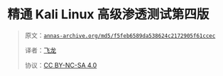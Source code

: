 # 精通 Kali Linux 高级渗透测试第四版

> 原文：[`annas-archive.org/md5/f5feb6589da538624c2172905f61ccec`](https://annas-archive.org/md5/f5feb6589da538624c2172905f61ccec)
> 
> 译者：[飞龙](https://github.com/wizardforcel)
> 
> 协议：[CC BY-NC-SA 4.0](http://creativecommons.org/licenses/by-nc-sa/4.0/)